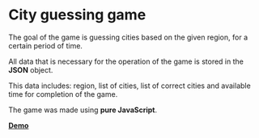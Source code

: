 # City guessing game

The goal of the game is guessing cities based on the given region, for a certain period of time.

All data that is necessary for the operation of the game is stored in the **JSON** object.

This data includes: region, list of cities, list of correct cities and available time for completion of the game.

The game was made using **pure JavaScript**.

**[Demo](http://guessthecity.byethost16.com/)**






